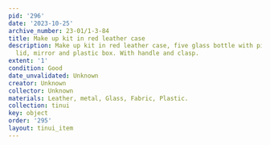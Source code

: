 ```yaml
---
pid: '296'
date: '2023-10-25'
archive_number: 23-01/1-3-84
title: Make up kit in red leather case
description: Make up kit in red leather case, five glass bottle with pink plastic
  lid, mirror and plastic box. With handle and clasp.
extent: '1'
condition: Good
date_unvalidated: Unknown
creator: Unknown
collector: Unknown
materials: Leather, metal, Glass, Fabric, Plastic.
collection: tinui
key: object
order: '295'
layout: tinui_item
---
```

